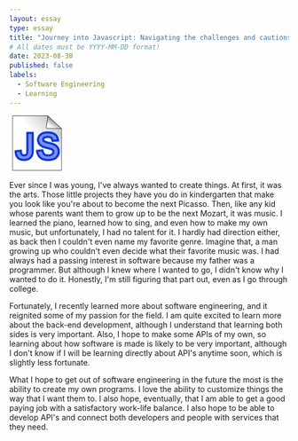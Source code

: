 ```yaml
---
layout: essay
type: essay
title: "Journey into Javascript: Navigating the challenges and cautions of a new language"
# All dates must be YYYY-MM-DD format!
date: 2023-08-30
published: false
labels:
  - Software Engineering
  - Learning
---
```


<img width="100px" class="rounded float-start pe-4" src="../img/javascript.png">

Ever since I was young, I've always wanted to create things. At first, it was the arts. Those little projects they have you do in kindergarten that make you look like you're about to become the next Picasso. Then, like any kid whose parents want them to grow up to be the next Mozart, it was music. I learned the piano, learned how to sing, and even how to make my own music, but unfortunately, I had no talent for it. I hardly had direction either, as back then I couldn't even name my favorite genre. Imagine that, a man growing up who couldn't even decide what their favorite music was. I had always had a passing interest in software because my father was a programmer. But although I knew where I wanted to go, I didn't know why I wanted to do it. Honestly, I'm still figuring that part out, even as I go through college. 

Fortunately, I recently learned more about software engineering, and it reignited some of my passion for the field. I am quite excited to learn more about the back-end development, although I understand that learning both sides is very important. Also, I hope to make some APIs of my own, so learning about how software is made is likely to be very important, although I don't know if I will be learning directly about API's anytime soon, which is slightly less fortunate.

What I hope to get out of software engineering in the future the most is the ability to create my own programs. I love the ability to customize things the way that I want them to. I also hope, eventually, that I am able to get a good paying job with a satisfactory work-life balance. I also hope to be able to develop API's and connect both developers and people with services that they need.
